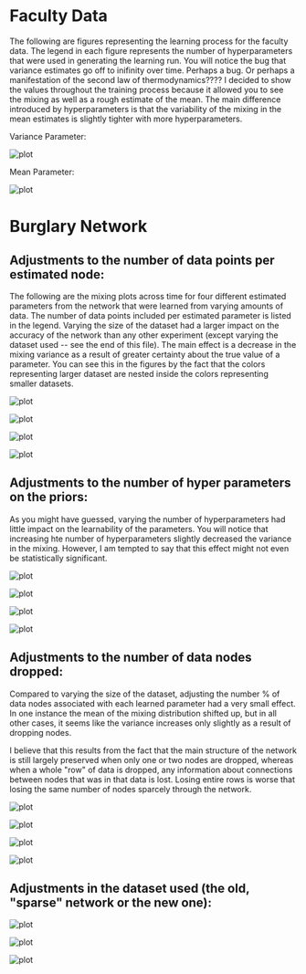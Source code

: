 # Faculty Data

The following are figures representing the learning process for the faculty data.
The legend in each figure represents the number of hyperparameters that were used in generating the learning run.
You will notice the bug that variance estimates go off to inifinity over time.
Perhaps a bug. Or perhaps a manifestation of the second law of thermodynamics????
I decided to show the values throughout the training process because it allowed you to see the mixing as well as a rough estimate of the mean.
The main difference introduced by hyperparameters is that the variability of the mixing in the mean estimates is slightly tighter with more hyperparameters.

Variance Parameter:

![plot](Figures/Figure_1_faculty_estimated_sigmas.png)

Mean Parameter:

![plot](Figures/Figure_2_faculty_estimated_mus.png)

# Burglary Network

## Adjustments to the number of data points per estimated node:

The following are the mixing plots across time for four different estimated parameters from the network that were learned from varying amounts of data.
The number of data points included per estimated parameter is listed in the legend.
Varying the size of the dataset had a larger impact on the accuracy of the network than any other experiment (except varying the dataset used -- see the end of this file).
The main effect is a decrease in the mixing variance as a result of greater certainty about the true value of a parameter.
You can see this in the figures by the fact that the colors representing larger dataset are nested inside the colors representing smaller datasets.

![plot](Figures/Figure_3_marygivenA_samples.png) 

![plot](Figures/Figure_4_marygivenNotA_samples.png) 

![plot](Figures/Figure_5_burglary_samples.png)

![plot](Figures/Figure_6_earthquake_samples.png)

## Adjustments to the number of hyper parameters on the priors:

As you might have guessed, varying the number of hyperparameters had little impact on the learnability of the parameters.
You will notice that increasing hte number of hyperparameters slightly decreased the variance in the mixing.
However, I am tempted to say that this effect might not even be statistically significant.

![plot](Figures/Figure_7_mary_params.png)

![plot](Figures/Figure_8_maryNo_params.png)

![plot](Figures/Figure_9_burglary_params.png)

![plot](Figures/Figure_10_earthquake_params.png)

## Adjustments to the number of data nodes dropped:

Compared to varying the size of the dataset, adjusting the number % of data nodes associated with each learned parameter had a very small effect.
In one instance the mean of the mixing distribution shifted up, but in all other cases, it seems like the variance increases only slightly
as a result of dropping nodes.

I believe that this results from the fact that the main structure of the network is still largely preserved when only one or two nodes are dropped,
whereas when a whole "row" of data is dropped, any information about connections between nodes that was in that data is lost.
Losing entire rows is worse that losing the same number of nodes sparcely through the network.

![plot](Figures/Figure_11_mary_dropped.png)

![plot](Figures/Figure_12_maryNot_dropped.png)

![plot](Figures/Figure_13_burglary_dropped.png)

![plot](Figures/Figure_14_earthquake_dropped.png)

## Adjustments in the dataset used (the old, "sparse" network or the new one):

![plot](Figures/Figure_15_mary_dataset.png)

![plot](Figures/Figure_16_maryNo_dataset.png)

![plot](Figures/Figure_17_burglary_dataset.png)


